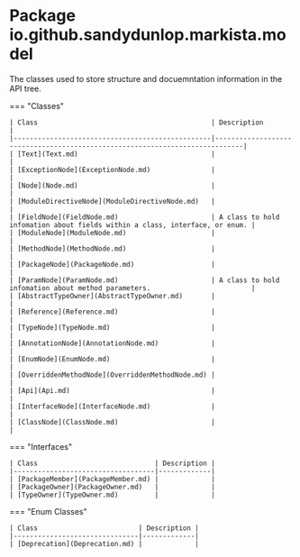 # Package io.github.sandydunlop.markista.model


The classes used to store structure and docuemntation information in the API tree.

=== "Classes"

    | Class                                           | Description                                                                 |
    |-------------------------------------------------|-----------------------------------------------------------------------------|
    | [Text](Text.md)                                 |                                                                             |
    | [ExceptionNode](ExceptionNode.md)               |                                                                             |
    | [Node](Node.md)                                 |                                                                             |
    | [ModuleDirectiveNode](ModuleDirectiveNode.md)   |                                                                             |
    | [FieldNode](FieldNode.md)                       | A class to hold infomation about fields within a class, interface, or enum. |
    | [ModuleNode](ModuleNode.md)                     |                                                                             |
    | [MethodNode](MethodNode.md)                     |                                                                             |
    | [PackageNode](PackageNode.md)                   |                                                                             |
    | [ParamNode](ParamNode.md)                       | A class to hold infomation about method parameters.                         |
    | [AbstractTypeOwner](AbstractTypeOwner.md)       |                                                                             |
    | [Reference](Reference.md)                       |                                                                             |
    | [TypeNode](TypeNode.md)                         |                                                                             |
    | [AnnotationNode](AnnotationNode.md)             |                                                                             |
    | [EnumNode](EnumNode.md)                         |                                                                             |
    | [OverriddenMethodNode](OverriddenMethodNode.md) |                                                                             |
    | [Api](Api.md)                                   |                                                                             |
    | [InterfaceNode](InterfaceNode.md)               |                                                                             |
    | [ClassNode](ClassNode.md)                       |                                                                             |
=== "Interfaces"

    | Class                             | Description |
    |-----------------------------------|-------------|
    | [PackageMember](PackageMember.md) |             |
    | [PackageOwner](PackageOwner.md)   |             |
    | [TypeOwner](TypeOwner.md)         |             |
=== "Enum Classes"

    | Class                         | Description |
    |-------------------------------|-------------|
    | [Deprecation](Deprecation.md) |             |
